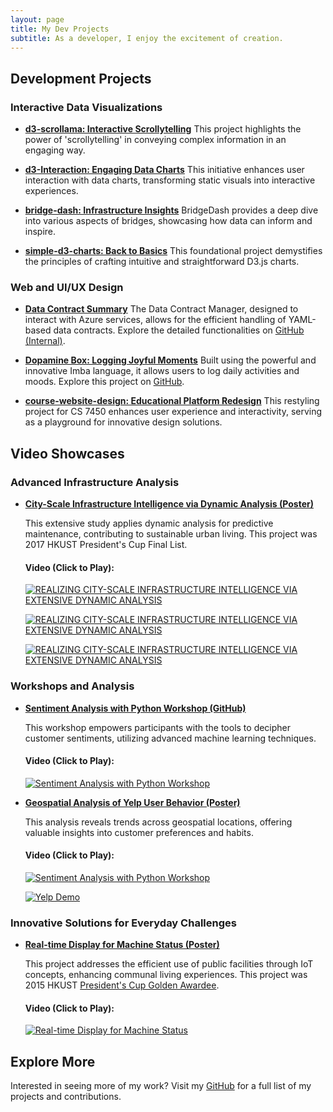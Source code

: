 ```yaml
---
layout: page
title: My Dev Projects
subtitle: As a developer, I enjoy the excitement of creation.
---
```


## Development Projects

### Interactive Data Visualizations
- **[d3-scrollama: Interactive Scrollytelling](https://cynthialmy.github.io/d3-scrollama/)**
  This project highlights the power of 'scrollytelling' in conveying complex information in an engaging way.

- **[d3-Interaction: Engaging Data Charts](https://cynthialmy.github.io/d3-Interaction/)**
  This initiative enhances user interaction with data charts, transforming static visuals into interactive experiences.

- **[bridge-dash: Infrastructure Insights](https://github.com/cynthialmy/bridge-dash)**
  BridgeDash provides a deep dive into various aspects of bridges, showcasing how data can inform and inspire.

- **[simple-d3-charts: Back to Basics](https://cynthialmy.github.io/simple-d3-charts/)**
  This foundational project demystifies the principles of crafting intuitive and straightforward D3.js charts.

### Web and UI/UX Design
- **[Data Contract Summary](https://cynthialmy.github.io/book_summaries/)**
  The Data Contract Manager, designed to interact with Azure services, allows for the efficient handling of YAML-based data contracts. Explore the detailed functionalities on [GitHub (Internal)](https://github.com/volvo-cars/data-contract-manager).

- **[Dopamine Box: Logging Joyful Moments](https://cynthialmy.github.io/imba-habit/)**
  Built using the powerful and innovative Imba language, it allows users to log daily activities and moods. Explore this project on [GitHub](https://github.com/cynthialmy/imba-habit/).

- **[course-website-design: Educational Platform Redesign](https://cynthialmy.github.io/course-website-design/)**
  This restyling project for CS 7450 enhances user experience and interactivity, serving as a playground for innovative design solutions.


## Video Showcases

### Advanced Infrastructure Analysis
- **[City-Scale Infrastructure Intelligence via Dynamic Analysis (Poster)](resources/2017-POSTER-FYP.pdf)**

  This extensive study applies dynamic analysis for predictive maintenance, contributing to sustainable urban living. This project was 2017 HKUST President's Cup Final List.

  #### Video (Click to Play):

  [![REALIZING CITY-SCALE INFRASTRUCTURE INTELLIGENCE VIA EXTENSIVE DYNAMIC ANALYSIS](https://img.youtube.com/vi/xRT6hPYlndc/0.jpg)](https://www.youtube.com/watch?v=xRT6hPYlndc)

  [![REALIZING CITY-SCALE INFRASTRUCTURE INTELLIGENCE VIA EXTENSIVE DYNAMIC ANALYSIS](https://img.youtube.com/vi/cpcj_DlfkNQ/0.jpg)](https://www.youtube.com/watch?v=cpcj_DlfkNQ)

  [![REALIZING CITY-SCALE INFRASTRUCTURE INTELLIGENCE VIA EXTENSIVE DYNAMIC ANALYSIS](https://img.youtube.com/vi/zTncLSXekfI/0.jpg)](https://www.youtube.com/watch?v=zTncLSXekfI)

### Workshops and Analysis
- **[Sentiment Analysis with Python Workshop (GitHub)](https://github.com/cynthialmy/Sentiment-Analysis-with-Scikit-learn)**

  This workshop empowers participants with the tools to decipher customer sentiments, utilizing advanced machine learning techniques.

  #### Video (Click to Play):

  [![Sentiment Analysis with Python Workshop](https://img.youtube.com/vi/ywkblnkrr2k/0.jpg)](https://www.youtube.com/watch?v=ywkblnkrr2k)


- **[Geospatial Analysis of Yelp User Behavior (Poster)](https://github.com/cynthialmy/Geospatial_Analysis_for_Yelp_User_Behaviour/blob/main/team010poster.pdf)**

  This analysis reveals trends across geospatial locations, offering valuable insights into customer preferences and habits.

  #### Video (Click to Play):

  [![Sentiment Analysis with Python Workshop](https://img.youtube.com/vi/0bh1kNOlYd8/0.jpg)](https://www.youtube.com/watch?v=0bh1kNOlYd8)

  [![Yelp Demo](https://img.youtube.com/vi/cZWj-torlqY/0.jpg)](https://www.youtube.com/watch?v=cZWj-torlqY)

### Innovative Solutions for Everyday Challenges
- **[Real-time Display for Machine Status (Poster)](resources/2015-poster-president-cup.pdf)**

  This project addresses the efficient use of public facilities through IoT concepts, enhancing communal living experiences. This project was 2015 HKUST [President's Cup Golden Awardee](https://www.ce.ust.hk/news/gold-award-2014-2015-presidents-cup).

  #### Video (Click to Play):

  [![Real-time Display for Machine Status](https://img.youtube.com/vi/c284vsNPz00/0.jpg)](https://www.youtube.com/watch?v=c284vsNPz00)

## Explore More

Interested in seeing more of my work? Visit my [GitHub](https://github.com/cynthialmy) for a full list of my projects and contributions.

<!-- ## Let's Connect!

I'm always open to discussing new ideas, collaborative ventures, or opportunities. Feel free to [reach out](mailto:cynthialmy@gmail.com) for a chat or brainstorming session. Together, we can drive innovation and create a data-driven future! -->
